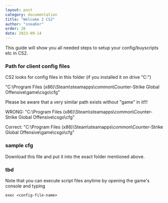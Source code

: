 ```yaml
---
layout: post
category: documentation
title: "Welcome 2 CS2"
author: "sneaKer"
order: 26
date: 2023-09-14
---
```


This guide will show you all needed steps to setup your config/buyscripts etc in CS2.

### Path for client config files ###

CS2 looks for config files in this folder (if you installed it on drive "C:")

  "C:\Program Files (x86)\Steam\steamapps\common\Counter-Strike Global Offensive\game\csgo\cfg"

Please be aware that a very similar path exists without "game" in it!!!

WRONG: "C:\Program Files (x86)\Steam\steamapps\common\Counter-Strike Global Offensive\csgo\cfg"

Correct: "C:\Program Files (x86)\Steam\steamapps\common\Counter-Strike Global Offensive\game\csgo\cfg"


### sample cfg ###

Download this file and put it into the exact folder mentioned above.


### tbd ###



Note that you can execute script files anytime by opening the game's console and typing

    exec <config-file-name>

